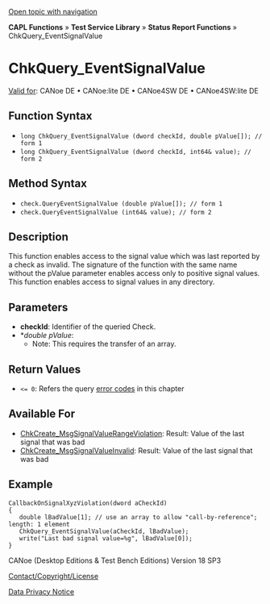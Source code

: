 [Open topic with navigation](../../../../../CANoeDEFamily.htm#Topics/CAPLFunctions/Test/Functions/CAPLfunctionChkQueryEventSignalValue.md)

**CAPL Functions** » **Test Service Library** » **Status Report Functions** » ChkQuery_EventSignalValue

# ChkQuery_EventSignalValue

[Valid for](../../../Shared/FeatureAvailability.md): CANoe DE • CANoe:lite DE • CANoe4SW DE • CANoe4SW:lite DE

## Function Syntax

- `long ChkQuery_EventSignalValue (dword checkId, double pValue[]); // form 1`
- `long ChkQuery_EventSignalValue (dword checkId, int64& value); // form 2`

## Method Syntax

- `check.QueryEventSignalValue (double pValue[]); // form 1`
- `check.QueryEventSignalValue (int64& value); // form 2`

## Description

This function enables access to the signal value which was last reported by a check as invalid. The signature of the function with the same name without the pValue parameter enables access only to positive signal values. This function enables access to signal values in any directory.

## Parameters

- **checkId**: Identifier of the queried Check.
- **double *pValue**:
  - Note: This requires the transfer of an array.

## Return Values

- `<= 0`: Refers the query [error codes](../CAPLfunctionsTSLErrorCodes.md) in this chapter

## Available For

- [ChkCreate_MsgSignalValueRangeViolation](CAPLfunctionChkCreateMsgSignalValueRangeViolation.md): Result: Value of the last signal that was bad
- [ChkCreate_MsgSignalValueInvalid](CAPLfunctionChkCreateMsgSignalValueInvalid.md): Result: Value of the last signal that was bad

## Example

```plaintext
CallbackOnSignalXyzViolation(dword aCheckId)
{
   double lBadValue[1]; // use an array to allow "call-by-reference"; length: 1 element
   ChkQuery_EventSignalValue(aCheckId, lBadValue);
   write("Last bad signal value=%g", lBadValue[0]);
}
```

CANoe (Desktop Editions & Test Bench Editions) Version 18 SP3

[Contact/Copyright/License](../../../Shared/ContactCopyrightLicense.md)

[Data Privacy Notice](https://www.vector.com/int/en/company/get-info/privacy-policy/)
